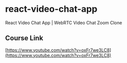# react-video-chat-app
React Video Chat App | WebRTC Video Chat Zoom Clone

## Course Link
[https://www.youtube.com/watch?v=oxFr7we3LC8](https://www.youtube.com/watch?v=oxFr7we3LC8)